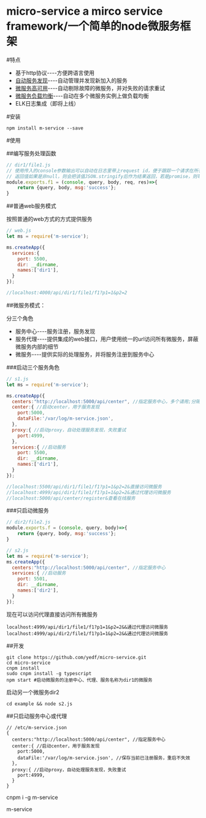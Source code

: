 micro-service a mirco service framework/一个简单的node微服务框架
====

#特点

*   基于http协议----方便跨语言使用
*   [自动服务发现](README-center.md)----自动管理并发现新加入的服务
*   [微服务高可用](README-center.md)----自动剔除故障的微服务，并对失败的请求重试
*   [微服务负载均衡](README-center.md)----自动在多个微服务实例上做负载均衡
*   ELK日志集成（即将上线）

#安装

    npm install m-service --save

#使用

##编写服务处理函数

```javascript
// dir1/file1.js
// 使用传入的console参数输出可以自动在日志里带上request id，便于跟踪一个请求在所有微服务上的日志
// 返回值如果是非null，则会把该值JSON.stringify后作为结果返回，若是promise，则等待promise的结果再返回
module.exports.f1 = (console, query, body, req, res)=>{
	return {query, body, msg:'success'};
}
```

##普通web服务模式

按照普通的web方式的方式提供服务

```javascript
// web.js
let ms = require('m-service');

ms.createApp({
  services:{
    port: 5500,
    dir: __dirname,
    names:['dir1'],
  }
});

//localhost:4000/api/dir1/file1/f1?p1=1&p2=2
```

##微服务模式：

分三个角色

*   服务中心----服务注册，服务发现
*   服务代理----提供集成的web接口，用户使用统一的url访问所有微服务，屏蔽微服务内部的细节
*   微服务----提供实际的处理服务，并将服务注册到服务中心

###启动三个服务角色
```javascript
// s1.js
let ms = require('m-service');

ms.createApp({
  centers:"http://localhost:5000/api/center", //指定服务中心，多个请用;分隔
  center:{ //启动center，用于服务发现
    port:5000,
    dataFile:'/var/log/m-service.json',
  },
  proxy:{ //启动proxy，自动处理服务发现，失败重试
    port:4999,
  },
  services:{ //启动服务
    port: 5500,
    dir: __dirname,
    names:['dir1'],
  }
});

//localhost:5500/api/dir1/file1/f1?p1=1&p2=2&直接访问微服务
//localhost:4999/api/dir1/file1/f1?p1=1&p2=2&通过代理访问微服务
//localhost:5000/api/center/register&查看在线服务
```
###只启动微服务
```javascript
// dir2/file2.js
module.exports.f = (console, query, body)=>{
	return {query, body, msg:'success'};
}

// s2.js
let ms = require('m-service');
ms.createApp({
  centers:"http://localhost:5000/api/center", //指定服务中心
  services:{ //启动服务
    port: 5501,
    dir: __dirname,
    names:['dir2'],
  }
});

```

现在可以访问代理直接访问所有微服务

    localhost:4999/api/dir1/file1/f1?p1=1&p2=2&&通过代理访问微服务
    localhost:4999/api/dir2/file1/f1?p1=1&p2=2&&通过代理访问微服务

##开发
```
git clone https://github.com/yedf/micro-service.git
cd micro-service
cnpm install
sudo cnpm install -g typescript
npm start #启动微服务的注册中心、代理、服务名称为dir1的微服务
```

启动另一个微服务dir2

    cd example && node s2.js

##只启动服务中心或代理
```
// /etc/m-service.json
{
  centers:"http://localhost:5000/api/center", //指定服务中心
  center:{ //启动center，用于服务发现
    port:5000,
    dataFile:'/var/log/m-service.json', //保存当前已注册服务，重启不失效
  },
  proxy:{ //启动proxy，自动处理服务发现，失败重试
    port:4999,
  }
}
```
cnpm i -g m-service

m-service

